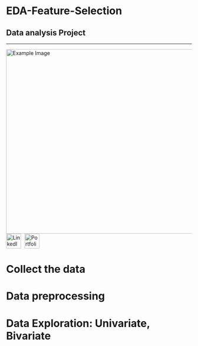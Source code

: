 # EDA-Feature-Selection
## Data analysis Project 
____________________________________________________________________________________
<img src="https://res.cloudinary.com/dgwuwwqom/image/upload/v1717325828/Github/project%20photos/Exploratory%20data%20analysis.png" alt="Example Image" width="900" height="500">

<div style="display: flex; align-items: center;">
    <a href="https://www.linkedin.com/in/ramaopalakrishna/" style="margin-right: 10px;">
        <img src="https://res.cloudinary.com/dgwuwwqom/image/upload/v1716824972/Github/project%20photos/linkedin.png" alt="LinkedIn" style="width: 40px; height: 40px;">
    </a>
    <a href="https://8421-ram.github.io/Portfolio/">
        <img src="https://res.cloudinary.com/dgwuwwqom/image/upload/v1716824966/Github/project%20photos/portfolio.png" alt="Portfolio" style="width: 40px; height: 40px;">
    </a>
</div>

# Collect the data
# Data preprocessing
# Data Exploration: Univariate, Bivariate
